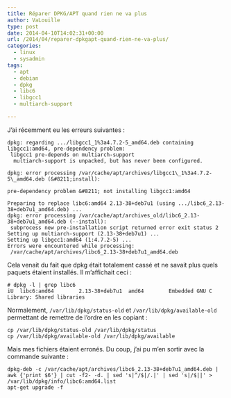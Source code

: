 ```yaml
---
title: Réparer DPKG/APT quand rien ne va plus
author: VaLouille
type: post
date: 2014-04-10T14:02:31+00:00
url: /2014/04/reparer-dpkgapt-quand-rien-ne-va-plus/
categories:
  - linux
  - sysadmin
tags:
  - apt
  - debian
  - dpkg
  - libc6
  - libgcc1
  - multiarch-support

---
```

J&rsquo;ai récemment eu les erreurs suivantes :

```
dpkg: regarding .../libgcc1_1%3a4.7.2-5_amd64.deb containing libgcc1:amd64, pre-dependency problem:
 libgcc1 pre-depends on multiarch-support
  multiarch-support is unpacked, but has never been configured.

dpkg: error processing /var/cache/apt/archives/libgcc1\_1%3a4.7.2-5\_amd64.deb (&#8211;install):
   
pre-dependency problem &#8211; not installing libgcc1:amd64

Preparing to replace libc6:amd64 2.13-38+deb7u1 (using .../libc6_2.13-38+deb7u1_amd64.deb) ...
dpkg: error processing /var/cache/apt/archives_old/libc6_2.13-38+deb7u1_amd64.deb (--install):
 subprocess new pre-installation script returned error exit status 2
Setting up multiarch-support (2.13-38+deb7u1) ...
Setting up libgcc1:amd64 (1:4.7.2-5) ...
Errors were encountered while processing:
 /var/cache/apt/archives/libc6_2.13-38+deb7u1_amd64.deb
```

Cela venait du fait que dpkg était totalement cassé et ne savait plus quels paquets étaient installés. Il m&rsquo;affichait ceci :

```
# dpkg -l | grep libc6
iU  libc6:amd64        2.13-38+deb7u1  amd64        Embedded GNU C Library: Shared libraries
```

Normalement, `/var/lib/dpkg/status-old` et `/var/lib/dpkg/available-old` permettant de remettre de l&rsquo;ordre en les copiant :

```
cp /var/lib/dpkg/status-old /var/lib/dpkg/status
cp /var/lib/dpkg/available-old /var/lib/dpkg/available
```

Mais mes fichiers étaient erronés. Du coup, j&rsquo;ai pu m&rsquo;en sortir avec la commande suivante :

```
dpkg-deb -c /var/cache/apt/archives/libc6_2.13-38+deb7u1_amd64.deb | awk {'print $6'} | cut -f2- -d. | sed 's|^/$|/.|' | sed 's|/$||' > /var/lib/dpkg/info/libc6:amd64.list
apt-get upgrade -f
```
